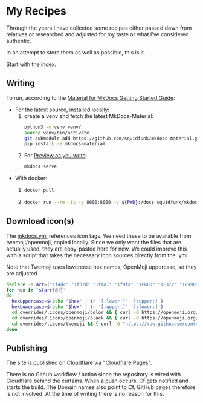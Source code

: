 # My Recipes

Through the years I have collected some recipes either passed down from relatives or researched and adjusted for my taste or what I've considered authentic.

In an attempt to store them as well as possible, this is it.

Start with the [index](docs/index.md).

## Writing

To run, according to the [Material for MkDocs Getting Started Guide](https://squidfunk.github.io/mkdocs-material/getting-started/):

- For the latest source, installed locally:
   1. create a venv and fetch the latest MkDocs-Material:
      ```bash
      python3 -m venv venv/
      source venv/bin/activate
      git submodule add https://github.com/squidfunk/mkdocs-material.git
      pip install -e mkdocs-material
      ```
   2. For [Preview as you write](https://squidfunk.github.io/mkdocs-material/creating-your-site/#previewing-as-you-write):
      ```bash
      mkdocs serve
      ```
- With docker:
  1. ```bash
     docker pull
     ```
  2. ```bash
     docker run --rm -it -p 8000:8000 -v ${PWD}:/docs squidfunk/mkdocs-material
     ```

## Download icon(s)

The [mkdocs.yml](mkdocs.yml) references icon tags. We need these to be available from twemoji/openmoji, copied locally. Since we only want the files that are actually used, they are copy-pasted here for now. We could improve this with a script that takes the necessary icon sources directly from the .yml.

Note that Twemoji uses lowercase hex names, OpenMoji uppercase, so they are adjusted.

```bash
declare -a arr=("1f4dc" "1f37d" "1f4a1" "1f9fa" "1F603" "1F372" "1F990" "1f1f2-1f1fd" "1f32e" "1f1ea-1f1f8" "1f958" "1f1e9-1f1ea" "1f1e8-1f1ed" "1f1e8-1f1f3" "1f35a" "1f1fa-1f1f8" "1f1e8-1f1fa" "1f1ee-1f1f9")
for hex in "${arr[@]}"
do
  hexUppercase=$(echo "$hex" | tr '[:lower:]' '[:upper:]')
  hexLowercase=$(echo "$hex" | tr '[:upper:]' '[:lower:]')
  cd overrides/.icons/openmoji/color && { curl -O https://openmoji.org/data/color/svg/$hexUppercase.svg ; cd -; }
  cd overrides/.icons/openmoji/black && { curl -O https://openmoji.org/data/black/svg/$hexUppercase.svg ; cd -; }
  cd overrides/.icons/twemoji && { curl -O "https://raw.githubusercontent.com/twitter/twemoji/refs/heads/master/assets/svg/$hexLowercase.svg" ; cd -; }
done
```

## Publishing

The site is published on Cloudflare via "[Cloudflare Pages](https://developers.cloudflare.com/pages/framework-guides/deploy-an-mkdocs-site/#deploy-with-cloudflare-pages)".

There is no Github workflow / action since the repository is wired with Cloudflare behind the curtains. When a push occurs, Cf gets notified and starts the build. The Domain names also point to Cf. GitHub pages therefore is not involved.
At the time of writing there is no reason for this.

